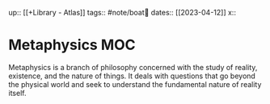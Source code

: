 up:: [[+Library - Atlas]]
tags:: #note/boat🚤 
dates:: [[2023-04-12]]
x:: 

# Metaphysics MOC

Metaphysics is a branch of philosophy concerned with the study of reality, existence, and the nature of things. It deals with questions that go beyond the physical world and seek to understand the fundamental nature of reality itself.

